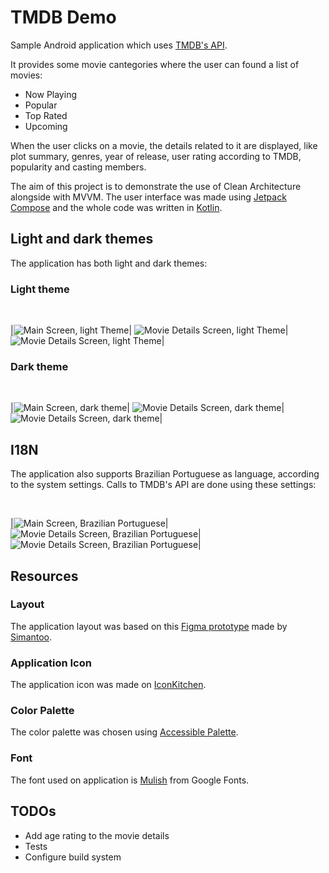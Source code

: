 # TMDB Demo
Sample Android application which uses [TMDB's API](https://developer.themoviedb.org/docs).

It provides some movie cantegories where the user can found a list of movies: 

- Now Playing
- Popular
- Top Rated
- Upcoming

When the user clicks on a movie, the details related to it are displayed, like plot summary, genres, year of release, user rating according to TMDB, popularity and casting members.

The aim of this project is to demonstrate the use of Clean Architecture alongside with MVVM. The user interface was made using [Jetpack Compose](https://developer.android.com/jetpack/compose) and the whole code was written in [Kotlin](https://kotlinlang.org/).

## Light and dark themes

The application has both light and dark themes:
<br/>

### Light theme
<br/>

|![Main Screen, light Theme](./docs/images/main_screen_light_en.png)| ![Movie Details Screen, light Theme](./docs/images/details_screen_1_light_en.png)| ![Movie Details Screen, light Theme](./docs/images/details_screen_2_light_en.png)|

### Dark theme
<br/>

|![Main Screen, dark theme](./docs/images/main_screen_dark_en.png)| ![Movie Details Screen, dark theme](./docs/images/details_screen_1_dark_en.png)| ![Movie Details Screen, dark theme](./docs/images/details_screen_2_dark_en.png)|

## I18N

The application also supports Brazilian Portuguese as language, according to the system settings. Calls to TMDB's API are done using these settings:

<br/>

|![Main Screen, Brazilian Portuguese](./docs/images/main_screen_dark_ptbr.png)| ![Movie Details Screen, Brazilian Portuguese](./docs/images/details_screen_1_dark_ptbr.png)| ![Movie Details Screen, Brazilian Portuguese](./docs/images/details_screen_2_dark_ptbr.png)|

## Resources

### Layout

The application layout was based on this [Figma prototype](https://dribbble.com/shots/10795979-Movie-App-Free) made by [Simantoo](mailto:simantoo@gmail.com).

### Application Icon

The application icon was made on [IconKitchen](https://icon.kitchen/).

### Color Palette

The color palette was chosen using [Accessible Palette](https://accessiblepalette.com/).

### Font

The font used on application is [Mulish](https://fonts.google.com/specimen/Mulish) from Google Fonts.

## TODOs

- Add age rating to the movie details
- Tests
- Configure build system
